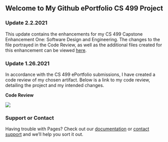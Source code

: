 ## Welcome to My Github ePortfolio CS 499 Project



### Update 2.2.2021
This update contains the enhancements for my CS 499 Capstone Enhancement One: Software Design and Engineering. The changes to the file portrayed in the Code Review, as well as the additional files created for this enhancement can be viewed [here](https://github.com/c-pritchett/c-pritchett.github.io/tree/main/SoftwareDesign).




### Update 1.26.2021
In accordance with the CS 499 ePortfolio submissions, I have created a code review of my chosen artifact. Below is a link to my code review, detailing the project and my intended changes.


**Code Review**

[![](https://img.youtube.com/vi/YqLle5YwdTo/0.jpg)](https://www.youtube.com/watch?v=YqLle5YwdTo)






### Support or Contact

Having trouble with Pages? Check out our [documentation](https://docs.github.com/categories/github-pages-basics/) or [contact support](https://github.com/contact) and we’ll help you sort it out.
